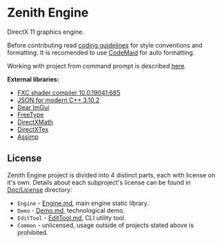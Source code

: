 # Zenith Engine

DirectX 11 graphics engine.

Before contributing read [coding guidelines](Doc/CodeGuidelines.md) for style conventions and formatting. It is recomended to use [CodeMaid](http://www.codemaid.net/) for auto formatting.

Working with project from command prompt is described [here](Doc/CMakeCLI.md).

**External libraries:**
  - [FXC shader compiler 10.0.19041.685](https://docs.microsoft.com/en-us/windows/win32/direct3dtools/fxc)
  - [JSON for modern C++ 3.10.2](https://github.com/nlohmann/json)
  - [Dear ImGui](https://github.com/ocornut/imgui)
  - [FreeType](https://gitlab.freedesktop.org/freetype/freetype)
  - [DirectXMath](https://github.com/microsoft/DirectXMath)
  - [DirectXTex](https://github.com/microsoft/DirectXTex)
  - [Assimp](https://github.com/assimp/assimp)

## License

Zenith Engine project is divided into 4 distinct parts, each with license on it's own.
Details about each subproject's license can be found in [Doc/License](Doc/License) directory:
  - `Engine` - [Engine.md](Doc/License/Engine.md), main engine static library.
  - `Demo` - [Demo.md](Doc/License/Demo.md), technological demo.
  - `EditTool` - [EditTool.md](Doc/License/EditTool.md), CLI utility tool.
  - `Common` - unlicensed, usage outside of projects stated above is prohibited.